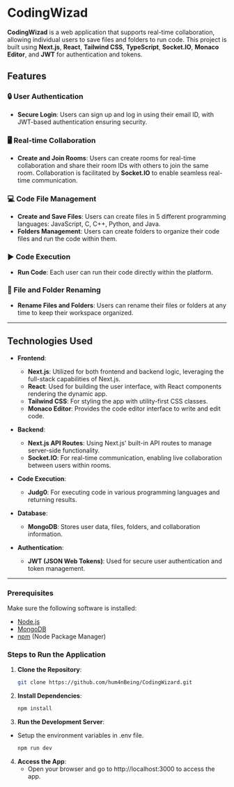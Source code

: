 # CodingWizad

**CodingWizad** is a web application that supports real-time collaboration, allowing individual users to save files and folders to run code. This project is built using **Next.js**, **React**, **Tailwind CSS**, **TypeScript**, **Socket.IO**, **Monaco Editor**, and **JWT** for authentication and tokens.

## Features

### 🔒 User Authentication
- **Secure Login**: Users can sign up and log in using their email ID, with JWT-based authentication ensuring security.
  
### 🖥️ Real-time Collaboration
- **Create and Join Rooms**: Users can create rooms for real-time collaboration and share their room IDs with others to join the same room. Collaboration is facilitated by **Socket.IO** to enable seamless real-time communication.

### 💻 Code File Management
- **Create and Save Files**: Users can create files in 5 different programming languages: JavaScript, C, C++, Python, and Java.
- **Folders Management**: Users can create folders to organize their code files and run the code within them.

### ▶️ Code Execution
- **Run Code**: Each user can run their code directly within the platform.

### 🔄 File and Folder Renaming
- **Rename Files and Folders**: Users can rename their files or folders at any time to keep their workspace organized.

---

## Technologies Used

- **Frontend**:  
  - **Next.js**: Utilized for both frontend and backend logic, leveraging the full-stack capabilities of Next.js.
  - **React**: Used for building the user interface, with React components rendering the dynamic app.
  - **Tailwind CSS**: For styling the app with utility-first CSS classes.
  - **Monaco Editor**: Provides the code editor interface to write and edit code.
  
- **Backend**:  
  - **Next.js API Routes**: Using Next.js' built-in API routes to manage server-side functionality.
  - **Socket.IO**: For real-time communication, enabling live collaboration between users within rooms.

- **Code Execution**:  
  - **Judg0**: For executing code in various programming languages and returning results.

- **Database**:  
  - **MongoDB**: Stores user data, files, folders, and collaboration information.

- **Authentication**:  
  - **JWT (JSON Web Tokens)**: Used for secure user authentication and token management.

---






### Prerequisites

Make sure the following software is installed:

- [Node.js](https://nodejs.org/en/)
- [MongoDB](https://www.mongodb.com/)
- [npm](https://www.npmjs.com/) (Node Package Manager)

### Steps to Run the Application

1. **Clone the Repository**:
   ```bash
   git clone https://github.com/hum4nBeing/CodingWizard.git


2. **Install Dependencies**:
   ```bash
   npm install
3. **Run the Development Server**:
- Setup the environment variables in .env 
file.

   ```bash
   npm run dev
4. **Access the App**:
   - Open your browser and go to http://localhost:3000 to access the app.